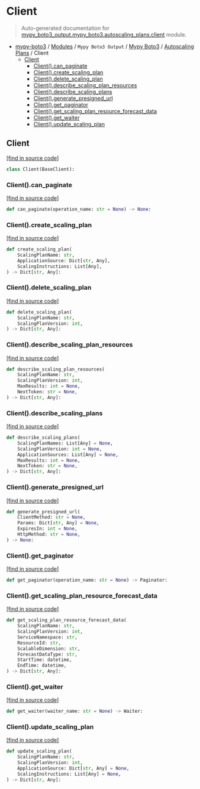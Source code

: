 # Client

> Auto-generated documentation for [mypy_boto3_output.mypy_boto3.autoscaling_plans.client](https://github.com/vemel/mypy_boto3/blob/master/mypy_boto3_output/mypy_boto3/autoscaling_plans/client.py) module.

- [mypy-boto3](../../../README.md#mypy_boto3) / [Modules](../../../MODULES.md#mypy-boto3-modules) / `Mypy Boto3 Output` / [Mypy Boto3](../index.md#mypy-boto3) / [Autoscaling Plans](index.md#autoscaling-plans) / Client
    - [Client](#client)
        - [Client().can_paginate](#clientcan_paginate)
        - [Client().create_scaling_plan](#clientcreate_scaling_plan)
        - [Client().delete_scaling_plan](#clientdelete_scaling_plan)
        - [Client().describe_scaling_plan_resources](#clientdescribe_scaling_plan_resources)
        - [Client().describe_scaling_plans](#clientdescribe_scaling_plans)
        - [Client().generate_presigned_url](#clientgenerate_presigned_url)
        - [Client().get_paginator](#clientget_paginator)
        - [Client().get_scaling_plan_resource_forecast_data](#clientget_scaling_plan_resource_forecast_data)
        - [Client().get_waiter](#clientget_waiter)
        - [Client().update_scaling_plan](#clientupdate_scaling_plan)

## Client

[[find in source code]](https://github.com/vemel/mypy_boto3/blob/master/mypy_boto3_output/mypy_boto3/autoscaling_plans/client.py#L13)

```python
class Client(BaseClient):
```

### Client().can_paginate

[[find in source code]](https://github.com/vemel/mypy_boto3/blob/master/mypy_boto3_output/mypy_boto3/autoscaling_plans/client.py#L16)

```python
def can_paginate(operation_name: str = None) -> None:
```

### Client().create_scaling_plan

[[find in source code]](https://github.com/vemel/mypy_boto3/blob/master/mypy_boto3_output/mypy_boto3/autoscaling_plans/client.py#L20)

```python
def create_scaling_plan(
    ScalingPlanName: str,
    ApplicationSource: Dict[str, Any],
    ScalingInstructions: List[Any],
) -> Dict[str, Any]:
```

### Client().delete_scaling_plan

[[find in source code]](https://github.com/vemel/mypy_boto3/blob/master/mypy_boto3_output/mypy_boto3/autoscaling_plans/client.py#L29)

```python
def delete_scaling_plan(
    ScalingPlanName: str,
    ScalingPlanVersion: int,
) -> Dict[str, Any]:
```

### Client().describe_scaling_plan_resources

[[find in source code]](https://github.com/vemel/mypy_boto3/blob/master/mypy_boto3_output/mypy_boto3/autoscaling_plans/client.py#L35)

```python
def describe_scaling_plan_resources(
    ScalingPlanName: str,
    ScalingPlanVersion: int,
    MaxResults: int = None,
    NextToken: str = None,
) -> Dict[str, Any]:
```

### Client().describe_scaling_plans

[[find in source code]](https://github.com/vemel/mypy_boto3/blob/master/mypy_boto3_output/mypy_boto3/autoscaling_plans/client.py#L45)

```python
def describe_scaling_plans(
    ScalingPlanNames: List[Any] = None,
    ScalingPlanVersion: int = None,
    ApplicationSources: List[Any] = None,
    MaxResults: int = None,
    NextToken: str = None,
) -> Dict[str, Any]:
```

### Client().generate_presigned_url

[[find in source code]](https://github.com/vemel/mypy_boto3/blob/master/mypy_boto3_output/mypy_boto3/autoscaling_plans/client.py#L56)

```python
def generate_presigned_url(
    ClientMethod: str = None,
    Params: Dict[str, Any] = None,
    ExpiresIn: int = None,
    HttpMethod: str = None,
) -> None:
```

### Client().get_paginator

[[find in source code]](https://github.com/vemel/mypy_boto3/blob/master/mypy_boto3_output/mypy_boto3/autoscaling_plans/client.py#L66)

```python
def get_paginator(operation_name: str = None) -> Paginator:
```

### Client().get_scaling_plan_resource_forecast_data

[[find in source code]](https://github.com/vemel/mypy_boto3/blob/master/mypy_boto3_output/mypy_boto3/autoscaling_plans/client.py#L70)

```python
def get_scaling_plan_resource_forecast_data(
    ScalingPlanName: str,
    ScalingPlanVersion: int,
    ServiceNamespace: str,
    ResourceId: str,
    ScalableDimension: str,
    ForecastDataType: str,
    StartTime: datetime,
    EndTime: datetime,
) -> Dict[str, Any]:
```

### Client().get_waiter

[[find in source code]](https://github.com/vemel/mypy_boto3/blob/master/mypy_boto3_output/mypy_boto3/autoscaling_plans/client.py#L84)

```python
def get_waiter(waiter_name: str = None) -> Waiter:
```

### Client().update_scaling_plan

[[find in source code]](https://github.com/vemel/mypy_boto3/blob/master/mypy_boto3_output/mypy_boto3/autoscaling_plans/client.py#L88)

```python
def update_scaling_plan(
    ScalingPlanName: str,
    ScalingPlanVersion: int,
    ApplicationSource: Dict[str, Any] = None,
    ScalingInstructions: List[Any] = None,
) -> Dict[str, Any]:
```
